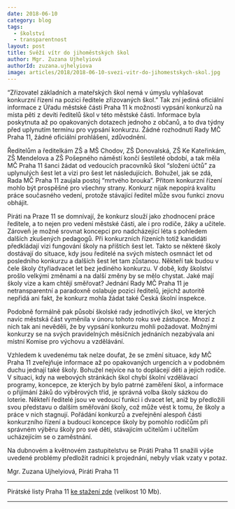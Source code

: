 ```yaml
---
date: 2018-06-10
category: blog
tags:
  - školství
  - transparentnost
layout: post
title: Svěží vítr do jihoměstských škol
author: Mgr. Zuzana Ujhelyiová
authorId: zuzana.ujhelyiova
image: articles/2018/2018-06-10-svezi-vitr-do-jihomestskych-skol.jpg
---
```


“Zřizovatel základních a mateřských škol nemá v úmyslu vyhlašovat konkurzní řízení na pozici ředitele zřizovaných škol.” Tak zní jediná oficiální informace z Úřadu městské části Praha 11 k možnosti vypsání konkurzů na místa pěti z devíti ředitelů škol v této městské části. Informace byla poskytnuta až po opakovaných dotazech jednoho z občanů, a to dva týdny před uplynutím termínu pro vypsání konkurzu. Žádné rozhodnutí Rady MČ Praha 11, žádné oficiální prohlášení, zdůvodnění.

Ředitelům a ředitelkám ZŠ a MŠ Chodov, ZŠ Donovalská, ZŠ Ke Kateřinkám, ZŠ Mendelova a ZŠ Pošepného náměstí končí šestileté období, a tak měla MČ Praha 11 šanci žádat od vedoucích pracovníků škol “složení účtů” za uplynulých šest let a vizi pro šest let následujících. Bohužel, jak se zdá, Rada MČ Praha 11 zaujala postoj “mrtvého brouka”. Přitom konkurzní řízení mohlo být prospěšné pro všechny strany. Konkurz nijak nepopírá kvalitu práce současného vedení, protože stávající ředitel může svou funkci znovu obhájit.

Piráti na Praze 11 se domnívají, že konkurz slouží jako zhodnocení práce ředitele, a to nejen pro vedení městské části, ale i pro rodiče, žáky a učitele. Zároveň je možné srovnat koncepci pro nadcházející léta s pohledem dalších zkušených pedagogů. Při konkurzních řízeních totiž kandidáti předkládají vizi fungování školy na příštích šest let. Takto se některé školy dostávají do situace, kdy jsou ředitelé na svých místech osmnáct let od posledního konkurzu a dalších šest let tam zůstanou. Někteří tak budou v čele školy čtyřiadvacet let bez jediného konkurzu. V době, kdy školství prošlo velkými změnami a na další změny by se mělo chystat. Jaké mají školy vize a kam chtějí směřovat? 
Jednání Rady MČ Praha 11 je netransparentní a paradoxně oslabuje pozici ředitelů, jejichž autoritě nepřidá ani fakt, že konkurz mohla žádat také Česká školní inspekce.

Podobně formálně pak působí školské rady jednotlivých škol, ve kterých navíc městská část vyměnila v únoru tohoto roku své zástupce. Mnozí z nich tak ani nevěděli, že by vypsání konkurzu mohli požadovat. Možnými konkurzy se na svých pravidelných měsíčních jednáních nezabývala ani místní Komise pro výchovu a vzdělávání.

Vzhledem k uvedenému tak nelze doufat, že se změní situace, kdy MČ Praha 11 zveřejňuje informace až po opakovaných urgencích a v podobném duchu jednají také školy. Bohužel nejvíce na to doplácejí děti a jejich rodiče. V situaci, kdy na webových stránkách škol chybí školní vzdělávací programy, koncepce, ze kterých by bylo patrné zaměření škol, a informace o přijímání žáků do výběrových tříd, je správná volba školy sázkou do loterie. 
Někteří ředitelé jsou ve vedoucí funkci i dvacet let, aniž by předložili svou představu o dalším směřování školy, což může vést k tomu, že školy a práce v nich stagnují. Pořádání konkurzů a zveřejnění alespoň části konkurzního řízení a budoucí koncepce školy by pomohlo rodičům při správném výběru školy pro své děti, stávajícím učitelům i učitelům ucházejícím se o zaměstnání.

Na dubnovém a květnovém zastupitelstvu se Piráti Praha 11 snažili výše uvedené problémy předložit radnici k projednání, nebyly však vzaty v potaz.

Mgr. Zuzana Ujhelyiová, Piráti Praha 11

---

Pirátské listy Praha 11 [ke stažení zde](/assets/pdf/2018-07-10-praha-11.pdf) (velikost 10 Mb).

- - -
